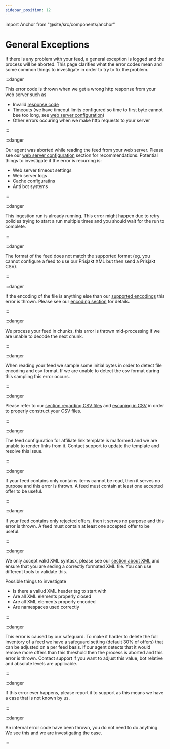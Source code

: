 ```yaml
---
sidebar_position: 12
---
```


import Anchor from "@site/src/components/anchor"

# General Exceptions

If there is any problem with your feed, a general exception is logged and the process will be aborted. This page clarifies what the error codes mean and some common things to investigate in order to try to fix the problem.

:::danger <Anchor id="request_error" title="request_error" />

This error code is thrown when we get a wrong http response from your web server such as

- Invalid [response code](https://developer.mozilla.org/en-US/docs/Web/HTTP/Status#client_error_responses)
- Timeouts (we have timeout limits configured so time to first byte cannot bee too long, see [web server configuration](http://localhost:3000/infrastructure/web-server-configuration#do-not))
- Other errors occuring when we make http requests to your server

:::

:::danger <Anchor id="incomplete_read_error" title="incomplete_read_error" />

Our agent was aborted while reading the feed from your web server. Please see our [web server configuration](/infrastructure/web-server-configuration) section for recommendations.
Potential things to investigate if the error is recurring is:

- Web server timeout settings
- Web server logs
- Cache configuratins
- Anti bot systems

:::

:::danger <Anchor id="run_already_started" title="run_already_started" />

This ingestion run is already running. This error might happen due to retry policies trying to start a run multiple times and you should wait for the run to complete.

:::

:::danger <Anchor id="invalid_feed_format" title="invalid_feed_format" />

The format of the feed does not match the supported format (eg. you cannot configure a feed to use our Prisjakt XML but then send a Prisjakt CSV).

:::

:::danger <Anchor id="invalid_encoding" title="invalid_encoding" />

If the encoding of the file is anything else than our [supported encodings](/advanced/encoding/file-encoding#supported-file-encodings) this error is thrown. Please see our [encoding section](/advanced/encoding/file-encoding) for details.

:::

:::danger <Anchor id="process_encoding_error" title="process_encoding_error" />

We process your feed in chunks, this error is thrown mid-processing if we are unable to decode the next chunk.

:::


:::danger <Anchor id="sample_decode_error" title="sample_decode_error" />

When reading your feed we sample some initial bytes in order to detect file encoding and csv format. If we are unable to detect the csv format during this sampling this error occurs.

:::


:::danger <Anchor id="invalid_csv_delimiter" title="invalid_csv_delimiter" />

Please refer to our [section regarding CSV files](/types-of-feeds/pull/file-formats/csv) and [escaping in CSV](/advanced/escaping/escape-csv) in order to properly construct your CSV files.

:::

:::danger <Anchor id="malformed_affiliate_link_template" title="malformed_affiliate_link_template" />

The feed configuration for affiliate link template is malformed and we are unable to render links from it. Contact support to update the template and resolve this issue.

:::

:::danger <Anchor id="zero_offers_processed" title="zero_offers_processed" />

If your feed contains only contains items cannot be read, then it serves no purpose and this error is thrown. A feed must contain at least one accepted offer to be useful.

:::

:::danger <Anchor id="all_offers_rejected" title="all_offers_rejected" />

If your feed contains only rejected offers, then it serves no purpose and this error is thrown. A feed must contain at least one accepted offer to be useful.

:::

:::danger <Anchor id="invalid_xml_structure" title="invalid_xml_structure" />

We only accept valid XML syntasx, please see our [section about XML](/types-of-feeds/pull/file-formats/xml) and ensure that you are seding a correctly formated XML file. You can use different tools to validate this.

Possible things to investigate

- Is there a valiud XML header tag to start with
- Are all XML elements properly closed
- Are all XML elements properly encoded
- Are namespaces used correctly

:::

:::danger <Anchor id="offers_to_remove_above_threshold_error" title="offers_to_remove_above_threshold_error" />

This error is caused by our safeguard. To make it harder to delete the full inventory of a feed we have a safeguard setting (default 30% of offers) that can be adjusted on a per feed basis. If our agent detects that it would remove more offers than this threshold then the process is aborted and this error is thrown. Contact support if you want to adjust this value, bot relative and absolute levels are applicable.

:::

:::danger <Anchor id="unexpected_error" title="unexpected_error" />

If this error ever happens, please report it to support as this means we have a case that is not known by us.

:::

:::danger <Anchor id="internal_error" title="internal_error" />

An internal error code have been thrown, you do not need to do anything. We see this and we are investigating the case.

:::